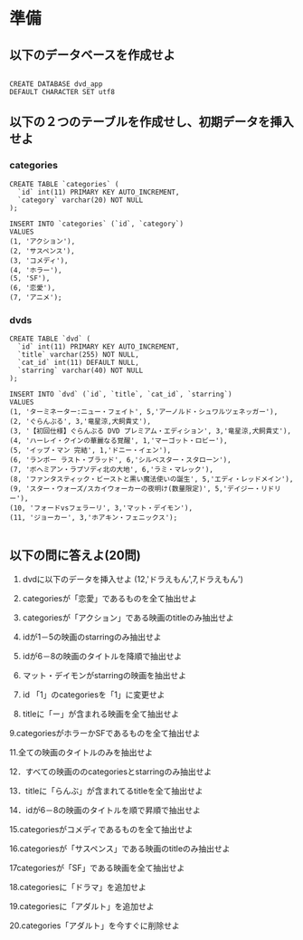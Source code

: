# 準備

## 以下のデータベースを作成せよ

```

CREATE DATABASE dvd_app
DEFAULT CHARACTER SET utf8
```

## 以下の２つのテーブルを作成せし、初期データを挿入せよ

### categories

```
CREATE TABLE `categories` (
  `id` int(11) PRIMARY KEY AUTO_INCREMENT,
  `category` varchar(20) NOT NULL
);

INSERT INTO `categories` (`id`, `category`)
VALUES
(1, 'アクション'),
(2, 'サスペンス'),
(3, 'コメディ'),
(4, 'ホラー'),
(5, 'SF'),
(6, '恋愛'),
(7, 'アニメ');

```

### dvds

```
CREATE TABLE `dvd` (
  `id` int(11) PRIMARY KEY AUTO_INCREMENT,
  `title` varchar(255) NOT NULL,
  `cat_id` int(11) DEFAULT NULL,
  `starring` varchar(40) NOT NULL
);

INSERT INTO `dvd` (`id`, `title`, `cat_id`, `starring`)
VALUES
(1, 'ターミネーター:ニュー・フェイト', 5,'アーノルド・シュワルツェネッガー'),
(2, 'ぐらんぶる', 3,'竜星涼,犬飼貴丈'),
(3, '【初回仕様】ぐらんぶる DVD プレミアム・エディション', 3,'竜星涼,犬飼貴丈'),
(4, 'ハーレイ・クインの華麗なる覚醒', 1,'マーゴット・ロビー'),
(5, 'イップ・マン 完結', 1,'ドニー・イェン'),
(6, 'ランボー ラスト・ブラッド', 6,'シルベスター・スタローン'),
(7, 'ボヘミアン・ラプソディ北の大地', 6,'ラミ・マレック'),
(8, 'ファンタスティック・ビーストと黒い魔法使いの誕生', 5,'エディ・レッドメイン'),
(9, 'スター・ウォーズ/スカイウォーカーの夜明け(数量限定)', 5,'デイジー・リドリー'),
(10, 'フォードvsフェラーリ', 3,'マット・デイモン'),
(11, 'ジョーカー', 3,'ホアキン・フェニックス');


```

## 以下の問に答えよ(20問)

1. dvdに以下のデータを挿入せよ
  (12,'ドラえもん',7,ドラえもん')

2. categoriesが「恋愛」であるものを全て抽出せよ

3. categoriesが「アクション」である映画のtitleのみ抽出せよ

4. idが1－5の映画のstarringのみ抽出せよ

5. idが6－8の映画のタイトルを降順で抽出せよ

6. マット・デイモンがstarringの映画を抽出せよ

7. id 「1」のcategoriesを「1」に変更せよ

8. titleに「ー」が含まれる映画を全て抽出せよ

9.categoriesがホラーかSFであるものを全て抽出せよ

11.全ての映画のタイトルのみを抽出せよ

12．すべての映画ののcategoriesとstarringのみ抽出せよ

13．titleに「らんぶ」が含まれてるtitleを全て抽出せよ

14．idが6－8の映画のタイトルを順で昇順で抽出せよ

15.categoriesがコメディであるものを全て抽出せよ

16.categoriesが「サスペンス」である映画のtitleのみ抽出せよ

17categoriesが「SF」である映画を全て抽出せよ

18.categoriesに「ドラマ」を追加せよ

19.categoriesに「アダルト」を追加せよ

20.categories「アダルト」を今すぐに削除せよ




  

